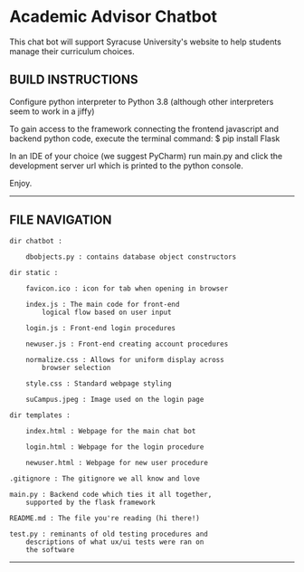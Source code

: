 # Academic Advisor Chatbot
This chat bot will support Syracuse University's website to help students manage their curriculum choices.

BUILD INSTRUCTIONS 
---

Configure python interpreter to Python 3.8 (although other interpreters seem to work in a jiffy)

To gain access to the framework connecting the frontend javascript and backend python code, execute the terminal command: $ pip install Flask

In an IDE of your choice (we suggest PyCharm) run main.py and click the development server url which is printed to the python console. 

Enjoy. 

--- 

FILE NAVIGATION
---

    dir chatbot :

        dbobjects.py : contains database object constructors
            
    dir static :
        
        favicon.ico : icon for tab when opening in browser

        index.js : The main code for front-end 
            logical flow based on user input

        login.js : Front-end login procedures

        newuser.js : Front-end creating account procedures

        normalize.css : Allows for uniform display across 
            browser selection

        style.css : Standard webpage styling

        suCampus.jpeg : Image used on the login page

    dir templates :
        
        index.html : Webpage for the main chat bot 

        login.html : Webpage for the login procedure

        newuser.html : Webpage for new user procedure

    .gitignore : The gitignore we all know and love

    main.py : Backend code which ties it all together, 
        supported by the flask framework

    README.md : The file you're reading (hi there!)

    test.py : reminants of old testing procedures and
        descriptions of what ux/ui tests were ran on 
        the software

---

